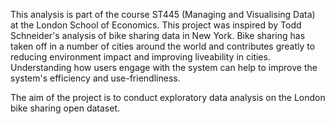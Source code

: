 This analysis is part of the course ST445 (Managing and Visualising Data) at the London School of Economics. This project was inspired by Todd Schneider's analysis of bike sharing data in New York. Bike sharing has taken off in a number of cities around the world and contributes greatly to reducing environment impact and improving liveability in cities. Understanding how users engage with the system can help to improve the system's efficiency and use-friendliness.

The aim of the project is to conduct exploratory data analysis on the London bike sharing open dataset.
